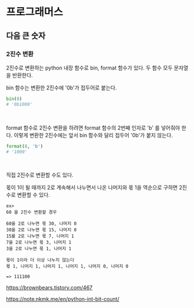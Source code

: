 # 프로그래머스

## 다음 큰 숫자

### 2진수 변환

2진수로 변환하는 python 내장 함수로 bin, format 함수가 있다. 두 함수 모두 문자열을 반환한다.

bin 함수는 변환한 2진수에 '0b'가 접두어로 붙는다.

```python
bin(8)
# '0b1000'
```

<br>

format 함수로 2진수 변환을 하려면 format 함수의 2번째 인자로 'b' 를 넣어줘야 한다. 이렇게 변환한 2진수에는 앞서 bin 함수와 달리 접두어 '0b'가 붙지 않는다.

```python
format(8, 'b')
# '1000'
```

<br>

직접 2진수로 변환할 수도 있다.

몫이 1이 될 때까지 2로 계속해서 나누면서 나온 나머지와 몫 1을 역순으로 구하면 2진수로 변환할 수 있다.

```
ex> 
60 을 2진수 변환할 경우

60을 2로 나누면 몫 30, 나머지 0
30을 2로 나누면 몫 15, 나머지 0
15를 2로 나누면 몫 7, 나머지 1
7을 2로 나누면 몫 3, 나머지 1
3을 2로 나누면 몫 1, 나머지 1

몫이 1이라 더 이상 나누지 않는다
몫 1, 나머지 1, 나머지 1, 나머지 1, 나머지 0, 나머지 0

=> 111100
```





https://brownbears.tistory.com/467

https://note.nkmk.me/en/python-int-bit-count/

